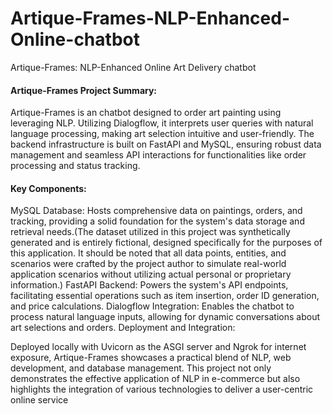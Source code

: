 # Artique-Frames-NLP-Enhanced-Online-chatbot
Artique-Frames: NLP-Enhanced Online Art Delivery chatbot
#### Artique-Frames Project Summary:

Artique-Frames is an  chatbot designed to  order art painting using leveraging NLP. Utilizing Dialogflow, it interprets user queries with natural language processing, making art selection intuitive and user-friendly. The backend infrastructure is built on FastAPI and MySQL, ensuring robust data management and seamless API interactions for functionalities like order processing and status tracking.

#### Key Components:

MySQL Database: Hosts comprehensive data on paintings, orders, and tracking, providing a solid foundation for the system's data storage and retrieval needs.(The dataset utilized in this project was synthetically generated and is entirely fictional, designed specifically for the purposes of this application. It should be noted that all data points, entities, and scenarios were crafted by the project author to simulate real-world application scenarios without utilizing actual personal or proprietary information.)
FastAPI Backend: Powers the system's API endpoints, facilitating essential operations such as item insertion, order ID generation, and price calculations.
Dialogflow Integration: Enables the chatbot to process natural language inputs, allowing for dynamic conversations about art selections and orders.
Deployment and Integration:

Deployed locally with Uvicorn as the ASGI server and Ngrok for internet exposure, Artique-Frames showcases a practical blend of NLP, web development, and database management. This project not only demonstrates the effective application of NLP in e-commerce but also highlights the integration of various technologies to deliver a user-centric online service
